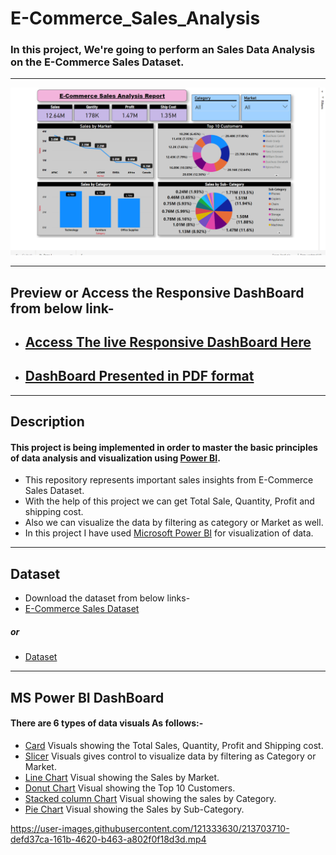 # E-Commerce_Sales_Analysis

### In this project, We're going to perform an Sales Data Analysis on the E-Commerce Sales Dataset. 
<hr>

<img src="https://github.com/HarshBorage22/E-Commerce_Sales_Analysis/blob/main/E-Com.png" alt="DB">
<hr>

## Preview or Access the Responsive DashBoard from below link-    

- ## [Access The live Responsive DashBoard Here](https://app.powerbi.com/view?r=eyJrIjoiYmJlYzA1MzYtMDBiYy00MGQ4LWJkYmUtOTY0MDUzZDk2OGY0IiwidCI6IjM1ODA0OGExLTMxODUtNDc0ZS04NThjLWE5Mzg0MGE0NjU5ZiJ9&pageName=ReportSection)

- ## [DashBoard Presented in PDF format](https://github.com/HarshBorage22/E-Commerce_Sales_Analysis/blob/main/Ecom%20Analysis.pdf)

<hr>

## Description 
#### This project is being implemented in order to master the basic principles of data analysis and visualization using [Power BI](https://powerbi.microsoft.com/en-au/).

- This repository represents important sales insights from E-Commerce Sales Dataset.
- With the help of this project we can get Total Sale, Quantity, Profit and shipping cost.
- Also we can visualize the data by filtering as category or Market as well.
- In this project I have used [Microsoft Power BI](https://powerbi.microsoft.com/en-au/) for visualization of data.
<hr>

## Dataset
- Download the dataset from below links-
- [E-Commerce Sales Dataset](https://docs.google.com/spreadsheets/d/18vn4ZJ5F98FuxPeWY9OnyksvcVLwnVfM/edit?usp=share_link&ouid=101438139689325944751&rtpof=true&sd=true)
##### or
- [Dataset](https://github.com/HarshBorage22/E-Commerce_Sales_Analysis/blob/main/ECOMM%20DATA%20(1).xlsx)

<hr>


## MS Power BI DashBoard
#### There are 6 types of data visuals As follows:-
- [Card](https://learn.microsoft.com/en-us/power-bi/visuals/power-bi-visualization-card?tabs=powerbi-desktop) Visuals showing the Total Sales, Quantity, Profit and Shipping cost.
- [Slicer](https://learn.microsoft.com/en-us/power-bi/visuals/power-bi-visualization-slicers?tabs=powerbi-desktop) Visuals gives control to visualize data by filtering as Category or Market.
- [Line Chart](https://learn.microsoft.com/en-us/power-bi/visuals/power-bi-line-chart?tabs=powerbi-desktop) Visual showing the Sales by Market.
- [Donut Chart](https://learn.microsoft.com/en-us/power-bi/visuals/power-bi-visualization-doughnut-charts?tabs=powerbi-desktop) Visual showing the Top 10 Customers.
- [Stacked column Chart](https://www.tutorialgateway.org/power-bi-stacked-bar-chart/) Visual showing the sales by Category.
- [Pie Chart](https://www.tutorialgateway.org/pie-chart-in-power-bi/) Visual showing the Sales by Sub-Category.


https://user-images.githubusercontent.com/121333630/213703710-defd37ca-161b-4620-b463-a802f0f18d3d.mp4





